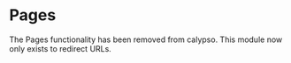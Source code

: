 # Pages

The Pages functionality has been removed from calypso. This module now only exists to redirect URLs.
